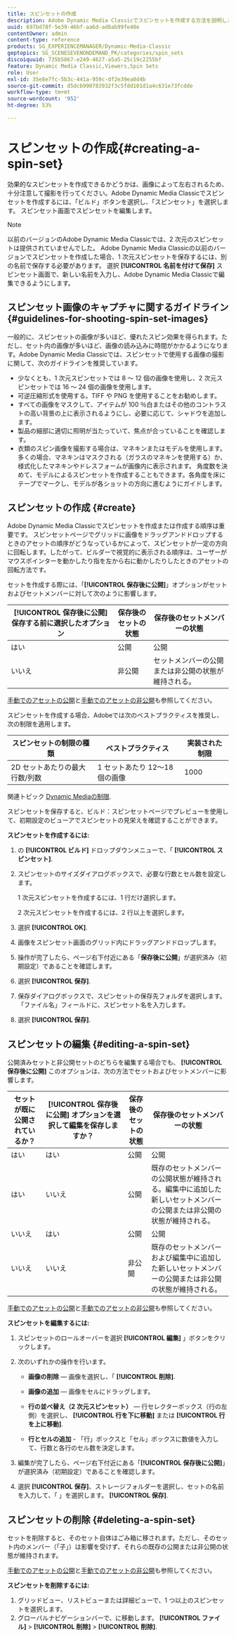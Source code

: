 ```yaml
---
title: スピンセットの作成
description: Adobe Dynamic Media Classicでスピンセットを作成する方法を説明します。
uuid: 697bd78f-5e39-46bf-aa6d-ad8ab99fe40e
contentOwner: admin
content-type: reference
products: SG_EXPERIENCEMANAGER/Dynamic-Media-Classic
geptopics: SG_SCENESEVENONDEMAND_PK/categories/spin_sets
discoiquuid: 735b5867-e249-4627-a5a5-25c19c2255bf
feature: Dynamic Media Classic,Viewers,Spin Sets
role: User
exl-id: 35e8e7fc-5b3c-441a-959c-df2e39ea0d4b
source-git-commit: d5dcb990783932f3c5fdd101d1a4c631e73fcdde
workflow-type: tm+mt
source-wordcount: '952'
ht-degree: 53%

---
```


# スピンセットの作成{#creating-a-spin-set}

効果的なスピンセットを作成できるかどうかは、画像によって左右されるため、十分注意して撮影を行ってください。Adobe Dynamic Media Classicでスピンセットを作成するには、「ビルド」ボタンを選択し、「スピンセット」を選択します。 スピンセット画面でスピンセットを編集します。

>[!NOTE]
>
>以前のバージョンのAdobe Dynamic Media Classicでは、2 次元のスピンセットは提供されていませんでした。 Adobe Dynamic Media Classicの以前のバージョンでスピンセットを作成した場合、1 次元スピンセットを保存するには、別の名前で保存する必要があります。 選択 **[!UICONTROL 名前を付けて保存]** スピンセット画面で、新しい名前を入力し、Adobe Dynamic Media Classicで編集できるようにします。

## スピンセット画像のキャプチャに関するガイドライン {#guidelines-for-shooting-spin-set-images}

一般的に、スピンセットの画像が多いほど、優れたスピン効果を得られます。ただし、セット内の画像が多いほど、画像の読み込みに時間がかかるようになります。Adobe Dynamic Media Classicでは、スピンセットで使用する画像の撮影に関して、次のガイドラインを推奨しています。

* 少なくとも、1 次元スピンセットでは 8 ～ 12 個の画像を使用し、2 次元スピンセットでは 16 ～ 24 個の画像を使用します。
* 可逆圧縮形式を使用する。TIFF や PNG を使用することをお勧めします。
* すべての画像をマスクして、アイテムが 100 ％白またはその他のコントラストの高い背景の上に表示されるようにし、必要に応じて、シャドウを追加します。
* 製品の細部に適切に照明が当たっていて、焦点が合っていることを確認します。
* 衣類のスピン画像を撮影する場合は、マネキンまたはモデルを使用します。多くの場合、マネキンはマスクされる（ガラスのマネキンを使用する）か、様式化したマネキンやドレスフォームが画像内に表示されます。 角度数を決めて、モデルによるスピンセットを作成することもできます。各角度を床にテープでマークし、モデルが各ショットの方向に進むようにガイドします。

## スピンセットの作成 {#create}

Adobe Dynamic Media Classicでスピンセットを作成または作成する順序は重要です。 スピンセットページでグリッドに画像をドラッグアンドドロップするときのアセットの順序がどうなっているかによって、スピンセットが一定の方向に回転します。したがって、ビルダーで視覚的に表示される順序は、ユーザーがマウスポインターを動かしたり指を左から右に動かしたりしたときのアセットの回転方法です。

セットを作成する際には、「**[!UICONTROL 保存後に公開]**」オプションがセットおよびセットメンバーに対して次のように影響します。

| **[!UICONTROL 保存後に公開]** 保存する前に選択したオプション | 保存後のセットの状態 | 保存後のセットメンバーの状態 |
| --- | --- | --- |
| はい | 公開 | 公開 |
| いいえ | 非公開 | セットメンバーの公開または非公開の状態が維持される。 |

[手動でのアセットの公開](publishing-files.md#manually-publishing-assets)と[手動でのアセットの非公開](publishing-files.md#manually-unpublishing-assets)も参照してください。

スピンセットを作成する場合、Adobeでは次のベストプラクティスを推奨し、次の制限を適用します。

| スピンセットの制限の種類 | ベストプラクティス | 実装された制限 |
| --- | --- | --- |
| 2D セットあたりの最大行数/列数 | 1 セットあたり 12～18 個の画像 | 1000 |

関連トピック [Dynamic Mediaの制限](/help/limitations.md).

スピンセットを保存すると、ビルド：スピンセットページでプレビューを使用して、初期設定のビューアでスピンセットの見栄えを確認することができます。

**スピンセットを作成するには:**

1. の **[!UICONTROL ビルド]** ドロップダウンメニューで、「 **[!UICONTROL スピンセット]**.
1. スピンセットのサイズダイアログボックスで、必要な行数とセル数を設定します。

   1 次元スピンセットを作成するには、1 行だけ選択します。

   2 次元スピンセットを作成するには、2 行以上を選択します。

1. 選択 **[!UICONTROL OK]**.
1. 画像をスピンセット画面のグリッド内にドラッグアンドドロップします。
1. 操作が完了したら、ページ右下付近にある「**保存後に公開**」が選択済み（初期設定）であることを確認します。
1. 選択 **[!UICONTROL 保存]**.
1. 保存ダイアログボックスで、スピンセットの保存先フォルダを選択します。「ファイル名」フィールドに、スピンセット名を入力します。
1. 選択 **[!UICONTROL 保存]**.

## スピンセットの編集 {#editing-a-spin-set}

公開済みセットと非公開セットのどちらを編集する場合でも、 **[!UICONTROL 保存後に公開]** このオプションは、次の方法でセットおよびセットメンバーに影響します。

| セットが既に公開されているか？ | **[!UICONTROL 保存後に公開]** オプションを選択して編集を保存しますか？ | 保存後のセットの状態 | 保存後のセットメンバーの状態 |
| --- | --- | --- | --- |
| はい | はい | 公開 | 公開 |
| はい | いいえ | 公開 | 既存のセットメンバーの公開状態が維持される。編集中に追加した新しいセットメンバーの公開または非公開の状態が維持される。 |
| いいえ | はい | 公開 | 公開 |
| いいえ | いいえ | 非公開 | 既存のセットメンバーおよび編集中に追加した新しいセットメンバーの公開または非公開の状態が維持される。 |

[手動でのアセットの公開](publishing-files.md#manually-publishing-assets)と[手動でのアセットの非公開](publishing-files.md#manually-unpublishing-assets)も参照してください。

**スピンセットを編集するには:**

1. スピンセットのロールオーバーを選択 **[!UICONTROL 編集]** 」ボタンをクリックします。
1. 次のいずれかの操作を行います。

   * **画像の削除**  — 画像を選択し、「 **[!UICONTROL 削除]**.

   * **画像の追加**  — 画像をセルにドラッグします。

   * **行の並べ替え（2 次元スピンセット）**  — 行セレクターボックス（行の左側）を選択し、 **[!UICONTROL 行を下に移動]** または **[!UICONTROL 行を上に移動]**.

   * **行とセルの追加** - 「行」ボックスと「セル」ボックスに数値を入力して、行数と各行のセル数を決定します。

1. 編集が完了したら、ページ右下付近にある「**[!UICONTROL 保存後に公開]**」が選択済み（初期設定）であることを確認します。
1. 選択 **[!UICONTROL 保存]**、ストレージフォルダーを選択し、セットの名前を入力して、「 」を選択します。 **[!UICONTROL 保存]**.

## スピンセットの削除 {#deleting-a-spin-set}

セットを削除すると、そのセット自体はごみ箱に移されます。ただし、そのセット内のメンバー（「子」）は影響を受けず、それらの既存の公開または非公開の状態が維持されます。

[手動でのアセットの公開](publishing-files.md#manually-publishing-assets)と[手動でのアセットの非公開](publishing-files.md#manually-unpublishing-assets)も参照してください。

**スピンセットを削除するには:**

1. グリッドビュー、リストビューまたは詳細ビューで、1 つ以上のスピンセットを選択します。
1. グローバルナビゲーションバーで、に移動します。 **[!UICONTROL ファイル]** > **[!UICONTROL 削除]** > **[!UICONTROL 削除]**.
